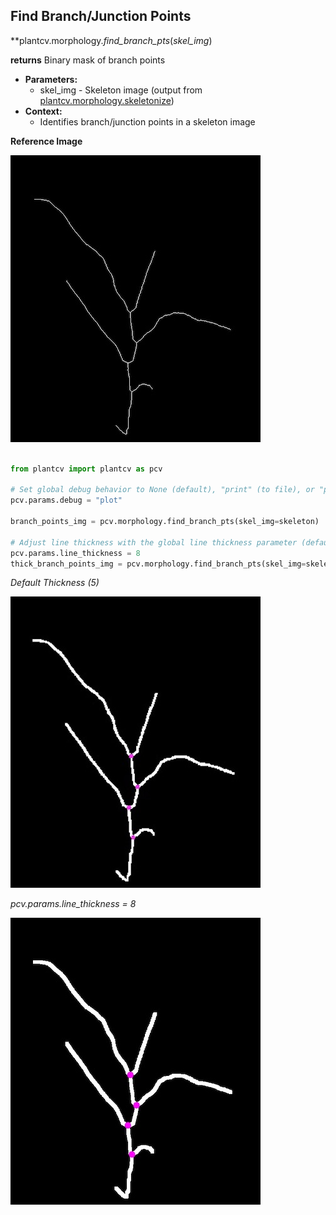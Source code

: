 ## Find Branch/Junction Points 

**plantcv.morphology.*find_branch_pts*(*skel_img*)

**returns** Binary mask of branch points 

- **Parameters:**
    - skel_img - Skeleton image (output from [plantcv.morphology.skeletonize](morph_skeletonize.md))
- **Context:**
    - Identifies branch/junction points in a skeleton image

**Reference Image**

![Screenshot](img/documentation_images/find_branch_pts/skel_image.jpg)

```python

from plantcv import plantcv as pcv

# Set global debug behavior to None (default), "print" (to file), or "plot" (Jupyter Notebooks or X11)
pcv.params.debug = "plot"

branch_points_img = pcv.morphology.find_branch_pts(skel_img=skeleton)

# Adjust line thickness with the global line thickness parameter (default = 5)
pcv.params.line_thickness = 8
thick_branch_points_img = pcv.morphology.find_branch_pts(skel_img=skeleton)

```
*Default Thickness (5)*

![Screenshot](img/documentation_images/find_branch_pts/branch_image.jpg)

*pcv.params.line_thickness = 8*

![Screenshot](img/documentation_images/find_branch_pts/thick_branch_img.jpg)


